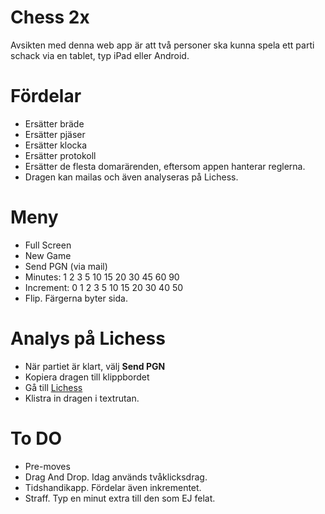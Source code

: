 # Chess 2x

Avsikten med denna web app är att två personer ska kunna spela ett parti schack via en tablet, typ iPad eller Android.

# Fördelar

* Ersätter bräde
* Ersätter pjäser
* Ersätter klocka
* Ersätter protokoll
* Ersätter de flesta domarärenden, eftersom appen hanterar reglerna.
* Dragen kan mailas och även analyseras på Lichess.

# Meny

* Full Screen
* New Game
* Send PGN (via mail)
* Minutes:     1 2 3 5 10 15 20 30 45 60 90
* Increment: 0 1 2 3 5 10 15 20 30 40 50
* Flip. Färgerna byter sida.

# Analys på Lichess

* När partiet är klart, välj **Send PGN**
* Kopiera dragen till klippbordet
* Gå till [Lichess](https://lichess.org/paste)
* Klistra in dragen i textrutan.

# To DO

* Pre-moves
* Drag And Drop. Idag används tvåklicksdrag.
* Tidshandikapp. Fördelar även inkrementet.
* Straff. Typ en minut extra till den som EJ felat.
